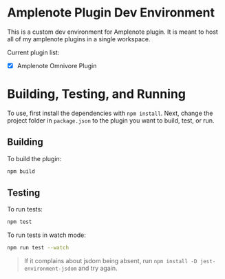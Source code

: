 # Amplenote Plugin Dev Environment

This is a custom dev environment for Amplenote plugin. It is meant to host all of my amplenote plugins in a single workspace.

Current plugin list:
- [x] Amplenote Omnivore Plugin

# Building, Testing, and Running
To use, first install the dependencies with `npm install`. Next, change the project folder in `package.json` to the plugin you want to build, test, or run.

## Building
To build the plugin:
```bash
npm build
```

## Testing
To run tests:
```bash
npm test
```

To run tests in watch mode:
```bash
npm run test --watch
```

> If it complains about jsdom being absent, run `npm install -D jest-environment-jsdom` and try again.
